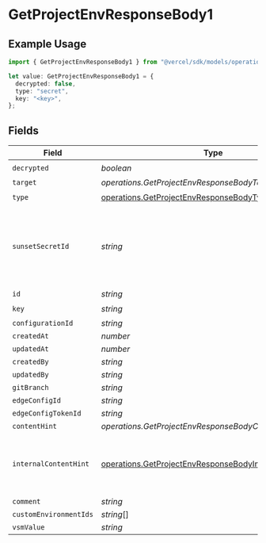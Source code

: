 # GetProjectEnvResponseBody1

## Example Usage

```typescript
import { GetProjectEnvResponseBody1 } from "@vercel/sdk/models/operations/getprojectenv.js";

let value: GetProjectEnvResponseBody1 = {
  decrypted: false,
  type: "secret",
  key: "<key>",
};
```

## Fields

| Field                                                                                                                              | Type                                                                                                                               | Required                                                                                                                           | Description                                                                                                                        |
| ---------------------------------------------------------------------------------------------------------------------------------- | ---------------------------------------------------------------------------------------------------------------------------------- | ---------------------------------------------------------------------------------------------------------------------------------- | ---------------------------------------------------------------------------------------------------------------------------------- |
| `decrypted`                                                                                                                        | *boolean*                                                                                                                          | :heavy_check_mark:                                                                                                                 | N/A                                                                                                                                |
| `target`                                                                                                                           | *operations.GetProjectEnvResponseBodyTarget*                                                                                       | :heavy_minus_sign:                                                                                                                 | N/A                                                                                                                                |
| `type`                                                                                                                             | [operations.GetProjectEnvResponseBodyType](../../models/operations/getprojectenvresponsebodytype.md)                               | :heavy_check_mark:                                                                                                                 | N/A                                                                                                                                |
| `sunsetSecretId`                                                                                                                   | *string*                                                                                                                           | :heavy_minus_sign:                                                                                                                 | This is used to identiy variables that have been migrated from type secret to sensitive.                                           |
| `id`                                                                                                                               | *string*                                                                                                                           | :heavy_minus_sign:                                                                                                                 | N/A                                                                                                                                |
| `key`                                                                                                                              | *string*                                                                                                                           | :heavy_check_mark:                                                                                                                 | N/A                                                                                                                                |
| `configurationId`                                                                                                                  | *string*                                                                                                                           | :heavy_minus_sign:                                                                                                                 | N/A                                                                                                                                |
| `createdAt`                                                                                                                        | *number*                                                                                                                           | :heavy_minus_sign:                                                                                                                 | N/A                                                                                                                                |
| `updatedAt`                                                                                                                        | *number*                                                                                                                           | :heavy_minus_sign:                                                                                                                 | N/A                                                                                                                                |
| `createdBy`                                                                                                                        | *string*                                                                                                                           | :heavy_minus_sign:                                                                                                                 | N/A                                                                                                                                |
| `updatedBy`                                                                                                                        | *string*                                                                                                                           | :heavy_minus_sign:                                                                                                                 | N/A                                                                                                                                |
| `gitBranch`                                                                                                                        | *string*                                                                                                                           | :heavy_minus_sign:                                                                                                                 | N/A                                                                                                                                |
| `edgeConfigId`                                                                                                                     | *string*                                                                                                                           | :heavy_minus_sign:                                                                                                                 | N/A                                                                                                                                |
| `edgeConfigTokenId`                                                                                                                | *string*                                                                                                                           | :heavy_minus_sign:                                                                                                                 | N/A                                                                                                                                |
| `contentHint`                                                                                                                      | *operations.GetProjectEnvResponseBodyContentHint*                                                                                  | :heavy_minus_sign:                                                                                                                 | N/A                                                                                                                                |
| `internalContentHint`                                                                                                              | [operations.GetProjectEnvResponseBodyInternalContentHint](../../models/operations/getprojectenvresponsebodyinternalcontenthint.md) | :heavy_minus_sign:                                                                                                                 | Similar to `contentHints`, but should not be exposed to the user.                                                                  |
| `comment`                                                                                                                          | *string*                                                                                                                           | :heavy_minus_sign:                                                                                                                 | N/A                                                                                                                                |
| `customEnvironmentIds`                                                                                                             | *string*[]                                                                                                                         | :heavy_minus_sign:                                                                                                                 | N/A                                                                                                                                |
| `vsmValue`                                                                                                                         | *string*                                                                                                                           | :heavy_minus_sign:                                                                                                                 | N/A                                                                                                                                |
